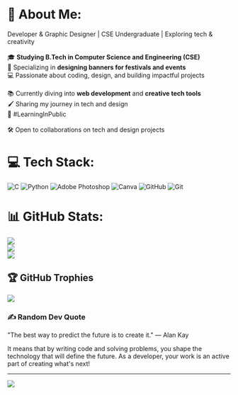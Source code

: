 # 💫 About Me:
Developer & Graphic Designer | CSE Undergraduate | Exploring tech & creativity  <br><br>🎓 **Studying B.Tech in Computer Science and Engineering (CSE)**  <br>🎨 Specializing in **designing banners for festivals and events**  <br>💻 Passionate about coding, design, and building impactful projects  <br><br>📚 Currently diving into **web development** and **creative tech tools**  <br>🖌️ Sharing my journey in tech and design  <br>🌱 #LearningInPublic  <br><br>🛠️ Open to collaborations on tech and design projects 


# 💻 Tech Stack:
![C](https://img.shields.io/badge/c-%2300599C.svg?style=flat&logo=c&logoColor=white) ![Python](https://img.shields.io/badge/python-3670A0?style=flat&logo=python&logoColor=ffdd54) ![Adobe Photoshop](https://img.shields.io/badge/adobe%20photoshop-%2331A8FF.svg?style=flat&logo=adobe%20photoshop&logoColor=white) ![Canva](https://img.shields.io/badge/Canva-%2300C4CC.svg?style=flat&logo=Canva&logoColor=white) ![GitHub](https://img.shields.io/badge/github-%23121011.svg?style=flat&logo=github&logoColor=white) ![Git](https://img.shields.io/badge/git-%23F05033.svg?style=flat&logo=git&logoColor=white)
# 📊 GitHub Stats:
![](https://github-readme-stats.vercel.app/api?username=Prithvi-Bytes&theme=dark&hide_border=false&include_all_commits=false&count_private=false)<br/>
![](https://github-readme-streak-stats.herokuapp.com/?user=Prithvi-Bytes&theme=dark&hide_border=false)<br/>
![](https://github-readme-stats.vercel.app/api/top-langs/?username=Prithvi-Bytes&theme=dark&hide_border=false&include_all_commits=false&count_private=false&layout=compact)

## 🏆 GitHub Trophies
![](https://github-profile-trophy.vercel.app/?username=Prithvi-Bytes&theme=radical&no-frame=false&no-bg=true&margin-w=4)

### ✍️ Random Dev Quote
"The best way to predict the future is to create it." — Alan Kay

It means that by writing code and solving problems, you shape the technology that will define the future. As a developer, your work is an active part of creating what's next!

---
[![](https://visitcount.itsvg.in/api?id=Prithvi-Bytes&icon=0&color=0)](https://visitcount.itsvg.in)



